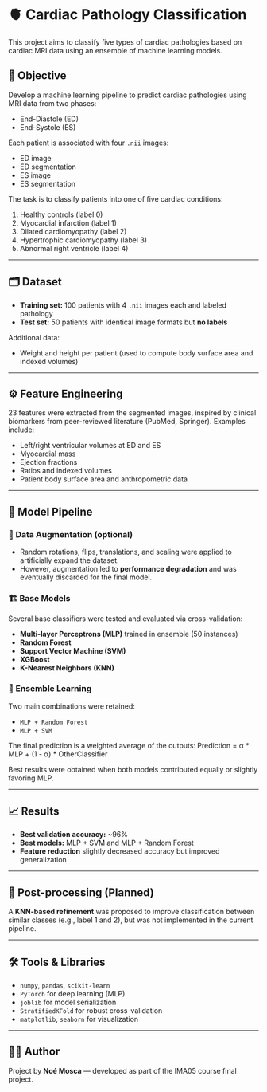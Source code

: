 # 🫀 Cardiac Pathology Classification

This project aims to classify five types of cardiac pathologies based on cardiac MRI data using an ensemble of machine learning models.

## 🧠 Objective

Develop a machine learning pipeline to predict cardiac pathologies using MRI data from two phases:
- End-Diastole (ED)
- End-Systole (ES)

Each patient is associated with four `.nii` images:
- ED image
- ED segmentation
- ES image
- ES segmentation

The task is to classify patients into one of five cardiac conditions:
1. Healthy controls (label 0)
2. Myocardial infarction (label 1)
3. Dilated cardiomyopathy (label 2)
4. Hypertrophic cardiomyopathy (label 3)
5. Abnormal right ventricle (label 4)

---

## 🗂️ Dataset

- **Training set:** 100 patients with 4 `.nii` images each and labeled pathology
- **Test set:** 50 patients with identical image formats but **no labels**

Additional data:
- Weight and height per patient (used to compute body surface area and indexed volumes)

---

## ⚙️ Feature Engineering

23 features were extracted from the segmented images, inspired by clinical biomarkers from peer-reviewed literature (PubMed, Springer). Examples include:
- Left/right ventricular volumes at ED and ES
- Myocardial mass
- Ejection fractions
- Ratios and indexed volumes
- Patient body surface area and anthropometric data

---

## 🧪 Model Pipeline

### 🔁 Data Augmentation (optional)
- Random rotations, flips, translations, and scaling were applied to artificially expand the dataset.
- However, augmentation led to **performance degradation** and was eventually discarded for the final model.

### 🏗️ Base Models
Several base classifiers were tested and evaluated via cross-validation:
- **Multi-layer Perceptrons (MLP)** trained in ensemble (50 instances)
- **Random Forest**
- **Support Vector Machine (SVM)**
- **XGBoost**
- **K-Nearest Neighbors (KNN)**

### 🧩 Ensemble Learning
Two main combinations were retained:
- `MLP + Random Forest`
- `MLP + SVM`

The final prediction is a weighted average of the outputs:
Prediction = α * MLP + (1 - α) * OtherClassifier

Best results were obtained when both models contributed equally or slightly favoring MLP.

---

## 📈 Results

- **Best validation accuracy:** ~96%
- **Best models:** MLP + SVM and MLP + Random Forest
- **Feature reduction** slightly decreased accuracy but improved generalization

---

## 🧩 Post-processing (Planned)

A **KNN-based refinement** was proposed to improve classification between similar classes (e.g., label 1 and 2), but was not implemented in the current pipeline.

---

## 🛠️ Tools & Libraries

- `numpy`, `pandas`, `scikit-learn`
- `PyTorch` for deep learning (MLP)
- `joblib` for model serialization
- `StratifiedKFold` for robust cross-validation
- `matplotlib`, `seaborn` for visualization

---

## 🧑‍🔬 Author

Project by **Noé Mosca** — developed as part of the IMA05 course final project.
